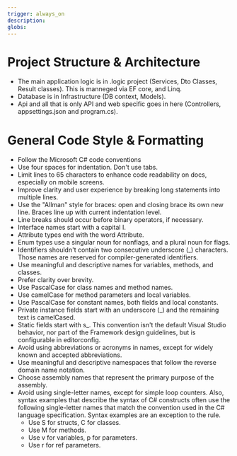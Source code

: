 ```yaml
---
trigger: always_on
description: 
globs: 
---
```


# Project Structure & Architecture
- The main application logic is in .logic project (Services, Dto Classes, Result classes). This is manneged via EF core, and Linq.
- Database is in Infrastructure (DB context, Models).
- Api and all that is only API and web specific goes in here (Controllers, appsettings.json and program.cs).

# General Code Style & Formatting
- Follow the Microsoft C# code conventions
- Use four spaces for indentation. Don't use tabs.
- Limit lines to 65 characters to enhance code readability on docs, especially on mobile screens.
- Improve clarity and user experience by breaking long statements into multiple lines.
- Use the "Allman" style for braces: open and closing brace its own new line. Braces line up with current indentation level.
- Line breaks should occur before binary operators, if necessary.
- Interface names start with a capital I.
- Attribute types end with the word Attribute.
- Enum types use a singular noun for nonflags, and a plural noun for flags.
- Identifiers shouldn't contain two consecutive underscore (_) characters. Those names are reserved for compiler-generated identifiers.
- Use meaningful and descriptive names for variables, methods, and classes.
- Prefer clarity over brevity.
- Use PascalCase for class names and method names.
- Use camelCase for method parameters and local variables.
- Use PascalCase for constant names, both fields and local constants.
- Private instance fields start with an underscore (_) and the remaining text is camelCased.
- Static fields start with s_. This convention isn't the default Visual Studio behavior, nor part of the Framework design guidelines, but is configurable in editorconfig.
- Avoid using abbreviations or acronyms in names, except for widely known and accepted abbreviations.
- Use meaningful and descriptive namespaces that follow the reverse domain name notation.
- Choose assembly names that represent the primary purpose of the assembly.
- Avoid using single-letter names, except for simple loop counters. Also, syntax examples that describe the syntax of C# constructs often use the following single-letter names that match the convention used in the C# language specification. Syntax examples are an exception to the rule.
  - Use S for structs, C for classes.
  - Use M for methods.
  - Use v for variables, p for parameters.
  - Use r for ref parameters.
